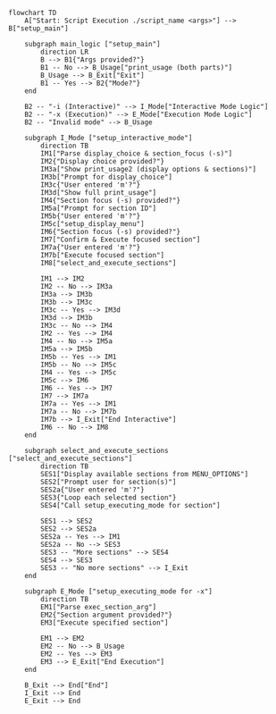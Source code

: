<!-- filepath: /home/es/lab/doc/flo/aux_src_menu_architecture.md -->
<!--
#######################################################################
# Auxiliary Source Menu Architecture - Flow Documentation
#######################################################################
# File: /home/es/lab/doc/flo/aux_src_menu_architecture.md
# Description: Detailed flowchart documentation of the auxiliary source
#              menu system architecture showing execution flow, decision
#              points, and interactive menu processing logic.
#
# Document Purpose:
#   Provides visual flow documentation for understanding the auxiliary
#   source menu system architecture, execution paths, and interactive
#   decision-making processes within the deployment framework.
#
# Technical Scope:
#   - Script execution flow patterns
#   - Interactive menu system architecture
#   - Decision tree mapping and logic flow
#   - Argument processing and validation
#
# Target Audience:
#   Software architects, system developers, and technical analysts
#   requiring detailed understanding of menu system flow logic
#   for maintenance, debugging, and enhancement purposes.
#
# Dependencies:
#   - Mermaid flowchart rendering support
#   - Auxiliary source framework (lib/laz/src)
#   - Interactive menu system components
#######################################################################
-->

```mermaid
flowchart TD
    A["Start: Script Execution ./script_name <args>"] --> B["setup_main"]

    subgraph main_logic ["setup_main"]
        direction LR
        B --> B1{"Args provided?"}
        B1 -- No --> B_Usage["print_usage (both parts)"]
        B_Usage --> B_Exit["Exit"]
        B1 -- Yes --> B2{"Mode?"}
    end

    B2 -- "-i (Interactive)" --> I_Mode["Interactive Mode Logic"]
    B2 -- "-x (Execution)" --> E_Mode["Execution Mode Logic"]
    B2 -- "Invalid mode" --> B_Usage

    subgraph I_Mode ["setup_interactive_mode"]
        direction TB
        IM1["Parse display_choice & section_focus (-s)"]
        IM2{"Display choice provided?"}
        IM3a["Show print_usage2 (display options & sections)"]
        IM3b["Prompt for display_choice"]
        IM3c{"User entered 'm'?"}
        IM3d["Show full print_usage"]
        IM4{"Section focus (-s) provided?"}
        IM5a["Prompt for section ID"]
        IM5b{"User entered 'm'?"}
        IM5c["setup_display_menu"]
        IM6{"Section focus (-s) provided?"}
        IM7["Confirm & Execute focused section"]
        IM7a{"User entered 'm'?"}
        IM7b["Execute focused section"]
        IM8["select_and_execute_sections"]
        
        IM1 --> IM2
        IM2 -- No --> IM3a
        IM3a --> IM3b
        IM3b --> IM3c
        IM3c -- Yes --> IM3d
        IM3d --> IM3b
        IM3c -- No --> IM4
        IM2 -- Yes --> IM4
        IM4 -- No --> IM5a
        IM5a --> IM5b
        IM5b -- Yes --> IM1
        IM5b -- No --> IM5c
        IM4 -- Yes --> IM5c
        IM5c --> IM6
        IM6 -- Yes --> IM7
        IM7 --> IM7a
        IM7a -- Yes --> IM1
        IM7a -- No --> IM7b
        IM7b --> I_Exit["End Interactive"]
        IM6 -- No --> IM8
    end

    subgraph select_and_execute_sections ["select_and_execute_sections"]
        direction TB
        SES1["Display available sections from MENU_OPTIONS"]
        SES2["Prompt user for section(s)"]
        SES2a{"User entered 'm'?"}
        SES3{"Loop each selected section"}
        SES4["Call setup_executing_mode for section"]
        
        SES1 --> SES2
        SES2 --> SES2a
        SES2a -- Yes --> IM1
        SES2a -- No --> SES3
        SES3 -- "More sections" --> SES4
        SES4 --> SES3
        SES3 -- "No more sections" --> I_Exit
    end

    subgraph E_Mode ["setup_executing_mode for -x"]
        direction TB
        EM1["Parse exec_section_arg"]
        EM2{"Section argument provided?"}
        EM3["Execute specified section"]
        
        EM1 --> EM2
        EM2 -- No --> B_Usage
        EM2 -- Yes --> EM3
        EM3 --> E_Exit["End Execution"]
    end

    B_Exit --> End["End"]
    I_Exit --> End
    E_Exit --> End
```
